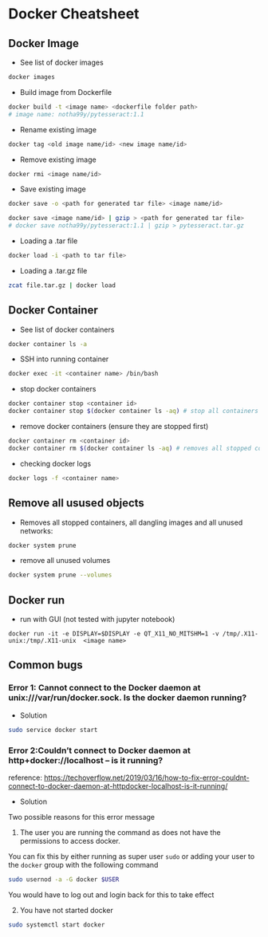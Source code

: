 # Docker Cheatsheet

## Docker Image
- See list of docker images
```bash
docker images
```
- Build image from Dockerfile
```bash
docker build -t <image name> <dockerfile folder path>
# image name: notha99y/pytesseract:1.1
```
- Rename existing image
```bash
docker tag <old image name/id> <new image name/id>
```
- Remove existing image
```bash
docker rmi <image name/id>
```
- Save existing image
```bash
docker save -o <path for generated tar file> <image name/id>
```

```bash
docker save <image name/id> | gzip > <path for generated tar file> 
# docker save notha99y/pytesseract:1.1 | gzip > pytesseract.tar.gz 
```
- Loading a .tar file
```bash
docker load -i <path to tar file>
``` 
- Loading a .tar.gz file
```bash
zcat file.tar.gz | docker load
```

## Docker Container
- See list of docker containers
```bash
docker container ls -a
```
- SSH into running container
```bash
docker exec -it <container name> /bin/bash
```
- stop docker containers
```bash
docker container stop <container id>
docker container stop $(docker container ls -aq) # stop all containers 
```
- remove docker containers (ensure they are stopped first)
```bash
docker container rm <container id>
docker container rm $(docker container ls -aq) # removes all stopped containers
```
- checking docker logs
```bash
docker logs -f <container name>
```

## Remove all usused objects
- Removes all stopped containers, all dangling images and all unused networks:
```bash
docker system prune
```
- remove all unused volumes
```bash
docker system prune --volumes
```

## Docker run
- run with GUI (not tested with jupyter notebook)
```
docker run -it -e DISPLAY=$DISPLAY -e QT_X11_NO_MITSHM=1 -v /tmp/.X11-unix:/tmp/.X11-unix  <image name>
```

## Common bugs
### Error 1: Cannot connect to the Docker daemon at unix:///var/run/docker.sock. Is the docker daemon running?
- Solution
```bash
sudo service docker start
```

### Error 2:Couldn’t connect to Docker daemon at http+docker://localhost – is it running?
reference: https://techoverflow.net/2019/03/16/how-to-fix-error-couldnt-connect-to-docker-daemon-at-httpdocker-localhost-is-it-running/
- Solution

Two possible reasons for this error message

1. The user you are running the command as does not have the permissions to access docker. 

You can fix this by either running as super user `sudo` or adding your user to the `docker` group with the following command
```bash
sudo usernod -a -G docker $USER
```
You would have to log out and login back for this to take effect

2. You have not started docker
```bash
sudo systemctl start docker
```

